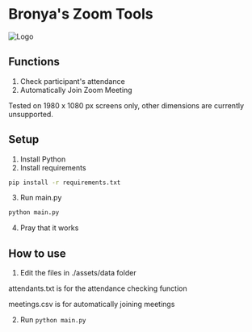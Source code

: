 # Bronya's Zoom Tools
![Logo](../assets/logo.png?raw=true)

## Functions
1. Check participant's attendance
2. Automatically Join Zoom Meeting

Tested on 1980 x 1080 px screens only, other dimensions are currently unsupported.

## Setup
1. Install Python
2. Install requirements
```bash
pip install -r requirements.txt
```
3. Run main.py
```python
python main.py
```
4. Pray that it works

## How to use
1. Edit the files in ./assets/data folder

attendants.txt is for the attendance checking function

meetings.csv is for automatically joining meetings

2. Run ```python main.py```
